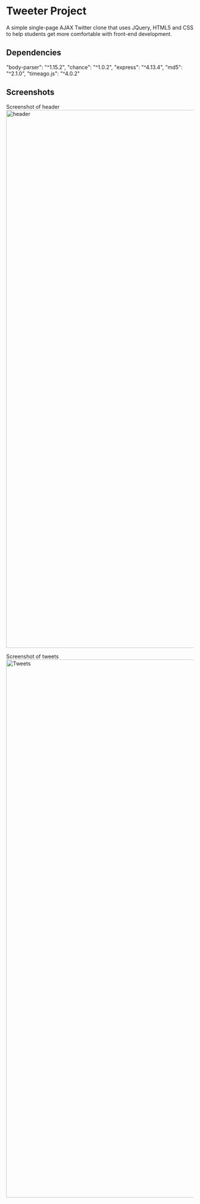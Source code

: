 # Tweeter Project

A simple single-page AJAX Twitter clone that uses JQuery, HTML5 and CSS to help students get more comfortable with front-end development.

## Dependencies

"body-parser": "^1.15.2",
"chance": "^1.0.2",
"express": "^4.13.4",
"md5": "^2.1.0",
"timeago.js": "^4.0.2"

## Screenshots
Screenshot of header <img width="1440" alt="header" src="https://user-images.githubusercontent.com/92069352/145138729-ba58fe1f-8358-4c2f-87fc-1b9198e64b7c.png">

Screenshot of tweets<img width="1440" alt="Tweets" src="https://user-images.githubusercontent.com/92069352/145138755-0e522851-44b8-4374-8277-c27b09ba51d3.png">
